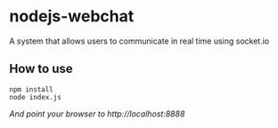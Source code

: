 # nodejs-webchat
A system that allows users to communicate in real time using socket.io
## How to use
```
npm install
node index.js
```
*And point your browser to http://localhost:8888*

